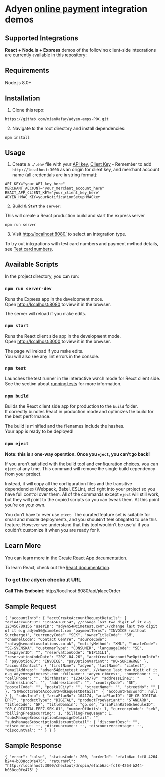 # Adyen [online payment](https://docs.adyen.com/checkout) integration demos



## Supported Integrations

**React + Node.js + Express** demos of the following client-side integrations are currently available in this repository:

## Requirements

Node.js 8.0+

## Installation

1. Clone this repo:

```
https://github.com/mianRafay/adyen-amps-POC.git
```

2. Navigate to the root directory and install dependencies:

```
npm install
```

## Usage

1. Create a `./.env` file with your [API key](https://docs.adyen.com/user-management/how-to-get-the-api-key), [Client Key](https://docs.adyen.com/user-management/client-side-authentication) - Remember to add `http://localhost:3000` as an origin for client key, and merchant account name (all credentials are in string format):

```
API_KEY="your_API_key_here"
MERCHANT_ACCOUNT="your_merchant_account_here"
REACT_APP_CLIENT_KEY="your_client_key_here"
ADYEN_HMAC_KEY=yourNotificationSetupHMACkey
```

2. Build & Start the server:

This will create a React production build and start the express server

```
npm run server
```

3. Visit [http://localhost:8080/](http://localhost:8080/) to select an integration type.

To try out integrations with test card numbers and payment method details, see [Test card numbers](https://docs.adyen.com/development-resources/test-cards/test-card-numbers).


## Available Scripts

In the project directory, you can run:

### `npm run server-dev`

Runs the Express app in the development mode.<br />
Open [http://localhost:8080](http://localhost:8080) to view it in the browser.

The server will reload if you make edits.<br />

### `npm start`

Runs the React client side app in the development mode.<br />
Open [http://localhost:3000](http://localhost:3000) to view it in the browser.

The page will reload if you make edits.<br />
You will also see any lint errors in the console.

### `npm test`

Launches the test runner in the interactive watch mode for React client side.<br />
See the section about [running tests](https://facebook.github.io/create-react-app/docs/running-tests) for more information.

### `npm build`

Builds the React client side app for production to the `build` folder.<br />
It correctly bundles React in production mode and optimizes the build for the best performance.

The build is minified and the filenames include the hashes.<br />
Your app is ready to be deployed!

### `npm eject`

**Note: this is a one-way operation. Once you `eject`, you can’t go back!**

If you aren’t satisfied with the build tool and configuration choices, you can `eject` at any time. This command will remove the single build dependency from your project.

Instead, it will copy all the configuration files and the transitive dependencies (Webpack, Babel, ESLint, etc) right into your project so you have full control over them. All of the commands except `eject` will still work, but they will point to the copied scripts so you can tweak them. At this point you’re on your own.

You don’t have to ever use `eject`. The curated feature set is suitable for small and middle deployments, and you shouldn’t feel obligated to use this feature. However we understand that this tool wouldn’t be useful if you couldn’t customize it when you are ready for it.

## Learn More

You can learn more in the [Create React App documentation](https://facebook.github.io/create-react-app/docs/getting-started).

To learn React, check out the [React documentation](https://reactjs.org/).

### To get the adyen checkout URL

**Call This Endpoint**: http://localhost:8080/api/placeOrder

## Sample Request
`
{
    "accountInfo": {
        "acctCreateAccountRequestDetails": {
            "ariaAccountID": "123456789154", //change last two digit of it e.g 123456789156
            "userID": "adyen54@cimetest.com",//change last two digit of it e.g adyen56@cimetest.com
            "paymentTerms": "INVOICE (without Surcharge)",
            "currencyCode": "SEK",
            "ownerTitleCode": "SM",
            "channelCode": "Contact Centre",
            "sourceCode": "rafay@semantixsolutions.co.uk",
            "notifyMethod": "XML",
            "localeCode": "SE-SVENSKA",
            "customerType": "CONSUMER",
            "languageCode": "SE",
            "taxpayerID": "",
            "reservationCode": "E1P1S1L1",
            "reservationCodeDate": "2021-04-26",
            "acctCreateAccountPayOptionInfo": {
                "payOptionID": "INVOICE",
                "payOptionVariant": "WO-SURCHARGE"
            },
            "accountContact": {
                "firstName": "adyen",
                "lastName": "cimtest",
                "emailAddress": "adyen54@cimetest.com", //change last two digit of it e.g adyen56@cimetest.com
                "fullName": "adyen cimtest",
                "homePhone": "",
                "cellPhone": "",
                "birthDate": "1234/56/78",
                "addressLine1": "    ",
                "addressLine2": "",
                "addressLine3": "",
                "countryCode": "SE",
                "postalCode": "",
                "postalCity": "",
                "streetName": "",
                "streetNo": ""
            }
        },
        "STMacctCreateAccountPwdRequestDetails": {
            "accountPassword": null
        }
    },
    "subsInfo": {
        "ariaPlanNo": 104174,
        "ariaPlanID": "GP-CB-DIGITAL-EPF7",
        "productType": "DIGITAL",
        "productTypeVariant": "STANDARD",
        "titleCode": "GP",
        "titleDomain": "gp.se",
        "ariaPlanRateScheduleID": "GP-C-DIGITAL-EPF7-SEK-01",
        "numberOfUnits": 1,
        "currencyCode": "sek",
        "billingFreqRecurring": 1,
        "billingFreqUsage": 1,
        "subsManageSubscriptionCampaignDetail": "",
        "subsManageSubscriptionDiscountDetail": {
            "discountDesc": "",
            "discountID": "",
            "discountName": "",
            "discountPercentage": "",
            "discountVal": ""
        }
    }
}
`
## Sample Response
`
{
    "error": "false",
    "statusCode": 200,
    "orderId": "efa1b6ac-fcf8-4264-b244-b038cc0fe475",
    "returnUrl": "http://localhost:3000/checkout/dropin/efa1b6ac-fcf8-4264-b244-b038cc0fe475"
}
`
